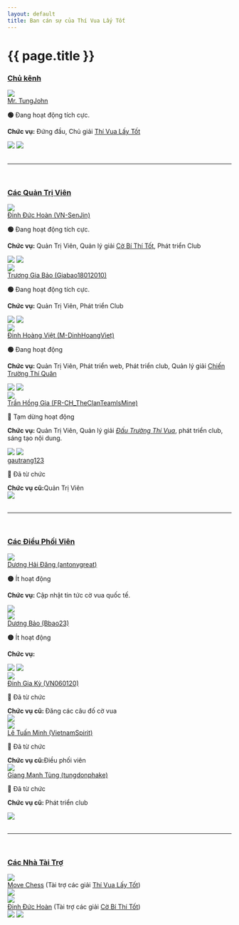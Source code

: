 ```yaml
---
layout: default
title: Ban cán sự của Thí Vua Lấy Tốt
---
```


{{ page.title }}
================

<div id="owner" class="pos_header">
    <h3><a href="#owner" title="Người sáng lập Thí Vua Lấy Tốt"><span class="bx bxs-user-check"></span>Chủ kênh</a></h3>
    <div class="content list people">
        <div class="list-item-people">
            <div class="list-post-title" title="TungJohn">
                <div>
                    <a href="https://chess.com/member/tungjohn2005" target="_blank"><img class="profile-thumbnail"
                            src="https://images.chesscomfiles.com/uploads/v1/group/515437.8435c963.160x160o.57cc274de812.png"></a>
                </div>
                <div>
                    <a class="name" href="https://youtube.com/@TungJohnPlayingChess" target="_blank">Mr. TungJohn</a>
                </div>
                <div>
                    <p><b>🟢</b> Đang hoạt động tích cực.</p>
                    <p><b>Chức vụ:</b> Đứng đầu, Chủ giải <a href="tournaments/bestplayers/tvlt">Thí Vua Lấy Tốt</a></p>
                </div>
                <div class="button">
                    <a href="https://youtube.com/@TungJohnPlayingChess" target="_blank"
                        title="Kênh Youtube của TungJohn"><i class="bx bxl-youtube"></i></a>
                    <a href="https://facebook.com/TungJohn2005" target="_blank"
                        title="Trang Facebook của TungJohn"><i class="bx bxl-facebook"></i></a>
                    <a href="https://twitch.tv/tungjohnplayingchess" target="_blank"
                        title="Kênh Twitch của TungJohn"><i class="bx bxl-twitch"></i></a>
                    <a href="https://tiktok.com/@tungjohn2005" target="_blank"
                        title="Tài khoản Tiktok của TungJohn"><i class="bx bxl-tiktok"></i></a>
                    <a href="https://chess.com/member/tungjohn2005" target="_blank"
                        title="Tài khoản Chess.com của TungJohn"><img
                            src="https://images.chesscomfiles.com/uploads/v1/user/33.862d5ff1.160x160o.578dc76c0662.png"></a>
                    <a href="https://lichess.org/@/Tungjohn2005" target="_blank"
                        title="Tài khoản Lichess của TungJohn"><img src="/images/lichesslogo.png"></a>
                    <a href="https://shopee.vn/tungjohn2005" target="_blank"
                        title="Shop cờ vua của TungJohn trên Shopee"><i class="bx bxs-shopping-bag"></i></a></a>
                </div>
            </div>
        </div>
    </div>
</div>
<br>
<hr><br>
<div id="admins" class="pos_header">
    <h3><a href="#admins" title="Những người quản lý của Thí Vua Lấy Tốt"><span class="bx bxs-group"></span>Các Quản Trị Viên</a></h3>
    <div class="content list people">
        <div class="list-item-people">
            <div class="list-post-title" title="Quản trị viên Đinh Đức Hoàn">
                <div>
                    <a href="https://chess.com/member/vn-senjin" target="_blank"><img class="profile-thumbnail"
                            src="https://images.chesscomfiles.com/uploads/v1/user/98639406.387c082e.160x160o.418e5655b3c6@2x.jpg"></a>
                </div>
                <div>
                    <a class="name" href="https://chess.com/member/vn-senjin" target="_blank">Đinh Đức Hoàn (VN-SenJin)</a>
                </div>
                <div>
                    <p><b>🟢</b> Đang hoạt động tích cực.</p>
                    <p><b>Chức vụ:</b> Quản Trị Viên, Quản lý giải <a href="tournaments/bestplayers/cbtt">Cờ Bí Thí Tốt</a>, Phát triển Club</p>
                </div>
                <div class="button">
                    <a href="https://lichess.org/@/JohnnyHoan" target="_blank"
                        title="Tài khoản Lichess của Đinh Đức Hoàn"><img src="images/lichesslogo.png"></a>
                    <a href="https://chess.com/member/vn-senjin" target="_blank"
                        title="Tài khoản Chess.com của Đinh Đức Hoàn"><img
                            src="https://images.chesscomfiles.com/uploads/v1/user/33.862d5ff1.160x160o.578dc76c0662.png"></a>
                    <a href="https://open.spotify.com/user/31zgo6yz7o2zfcm24ih2swuwlnyu" target="_blank"
                        title="Tài khoản Spotify của Đinh Đức Hoàn"><i class="bx bxl-spotify"></i></a>
                </div>
            </div>
        </div>
        <div class="list-item-people">
            <div class="list-post-title" title="Quản trị viên Gia Bảo">
                <div>
                    <a href="https://chess.com/member/giabao18012010" target="_blank"><img class="profile-thumbnail"
                            src="https://i.imgur.com/FUfP73S.jpeg"></a>
                </div>
                <div>
                    <a class="name" href="https://chess.com/member/giabao18012010" target="_blank">Trương Gia Bảo (Giabao18012010)</a>
                </div>
                <div>
                    <p><b>🟢</b> Đang hoạt động tích cực.</p>
                    <p><b>Chức vụ:</b> Quản Trị Viên, Phát triển Club</p>
                </div>
                <div class="button">
                    <a href="https://lichess.org/@/Giabao20101801" target="_blank"
                        title="Tài khoản Lichess của Gia Bảo"><img src="/images/lichesslogo.png"></a>
                    <a href="https://chess.com/member/giabao18012010" target="_blank"
                        title="Tài khoản Chess.com của Gia Bảo"><img
                            src="https://images.chesscomfiles.com/uploads/v1/user/33.862d5ff1.160x160o.578dc76c0662.png"></a>
                    <a href="https://facebook.com/61550645465442" target="_blank"
                        title="Tài khoản Facebook của Gia Bảo"><i class="bx bxl-facebook"></i></a>
                </div>
            </div>
        </div>
        <div class="list-item-people">
            <div class="list-post-title" title="Quản trị viên Đinh Hoàng Việt">
                <div class="avatar">
                    <a href="https://chess.com/member/m-dinhhoangviet" target="_blank"><img
                            class="profile-thumbnail"
                            src="https://avatars.githubusercontent.com/u/134517889"></a>
                </div>
                <div>
                    <a class="name" href="https://github.com/M-DinhHoangViet"
                        target="_blank">Đinh Hoàng Việt (M-DinhHoangViet)</a>
                </div>
                <div>
                    <p><b>🟢</b> Đang hoạt động</p>
                    <p><b>Chức vụ: </b>Quản Trị Viên, Phát triển web, Phát triển club, Quản lý giải <a href="tournaments/tournaments/cttq">Chiến Trường Thí Quân</a></p>
                </div>
                <div class="button, btn">
                    <a href="https://lichess.org/@/M_DinhHoangViet" target="_blank"
                        title="Tài khoản Lichess của Đinh Hoàng Việt"><img src="/images/lichesslogo.png"></a>
                    <a href="https://chess.com/member/m-dinhhoangviet" target="_blank"
                        title="Tài khoản Chess.com của Đinh Hoàng Việt"><img
                            src="https://images.chesscomfiles.com/uploads/v1/user/33.862d5ff1.160x160o.578dc76c0662.png"></a>
                    <a href="https://twitch.tv/masterdinhhoangviet" target="_blank"
                        title="Kênh Twitch của Đinh Hoàng Việt"><i class="bx bxl-twitch"></i></a>
                    <a href="https://twitter.com/DINHHOANGVIET_" target="_blank"
                        title="Tài khoản Twitter của Đinh Hoàng Việt"><i class="bx bxl-twitter"></i></a>
                    <a href="https://github.com/M-DinhHoangViet" target="_blank"
                        title="Tài khoản Github của Đinh Hoàng Việt"><i class="bx bxl-github"></i></a>
                    <a href="https://facebook.com/MasterDinhHoangViet" target="_blank"
                        title="Trang Facebook của Đinh Hoàng Việt"><i class="bx bxl-facebook"></i></a>
                    <a href="https://instagram.com/m_dinhhoangviet" target="_blank"
                        title="Tài khoản Instagram của Đinh Hoàng Việt"><i class="bx bxl-instagram"></i></a>
                    <a href="https://open.spotify.com/user/31gqrkwro253iv75d6fp2ts75kcq" target="_blank"
                        title="Tài khoản Spotify của Đinh Hoàng Việt"><i class="bx bxl-spotify"></i></a>
                    <a href="https://youtube.com/@M_dinhhoangviet" target="_blank"
                        title="Kênh Youtube của Đinh Hoàng Việt"><i class="bx bxl-youtube"></i></a>
                    <a href="https://tiktok.com/@m_dinhhoangviet" target="_blank"
                        title="Tài khoản Tiktok của Đinh Hoàng Việt"><i class="bx bxl-tiktok"></i></a>
                </div>
            </div>
        </div>
        <div class="list-item-people">
            <div class="list-post-title" title="Quản trị viên Trần Hồng Gia">
                <div>
                    <a href="https://chess.com/member/fr-ch_theclanteamismine" target="_blank"><img
                            class="profile-thumbnail"
                            src="https://images.chesscomfiles.com/uploads/v1/user/208914275.d4c1060d.160x160o.7044b8c17d10.png"></a>
                </div>
                <div>
                    <a class="name" href="https://chess.com/member/fr-ch_theclanteamismine" target="_blank">Trần Hồng Gia (FR-CH_TheClanTeamIsMine)</a>
                </div>
                <div>
                    <p><b>🔵</b> Tạm dừng hoạt động</p>
                    <p><b>Chức vụ: </b>Quản Trị Viên, Quản lý giải <i><a href="tournaments/bestplayers/dttv">Đấu Trường Thí Vua</a></i>, phát triển club, sáng tạo nội dung.</p>
                </div>
                <div class="button">
                    <a href="https://lichess.org/@/proob32njjj" target="_blank"
                        title="Tài khoản Lichess của Trần Hồng Gia"><img src="/images/lichesslogo.png"></a>
                    <a href="https://chess.com/member/fr-ch_theclanteamismine" target="_blank"
                        title="Tài khoản Chess.com của Trần Hồng Gia"><img
                            src="https://images.chesscomfiles.com/uploads/v1/user/33.862d5ff1.160x160o.578dc76c0662.png"></a>
                    <a href="https://twitch.tv/FRCH__is_a_ClanTeam" target="_blank"
                        title="Kênh Twitch của Trần Hồng Gia"><i class="bx bxl-twitch"></i></a>
                    <a href="https://twitter.com/FRCH_gam3play3r" target="_blank"
                        title="Tài khoản Twitter của Trần Hồng Gia"><i class="bx bxl-twitter"></i></a>
                    <a href="https://github.com/100100111101" target="_blank"
                        title="Tài khoản Github của Trần Hồng Gia"><i class="bx bxl-github"></i></a>
                    <a href="https://facebook.com/ADTEKF" target="_blank"
                        title="Tài khoản Facebook của Trần Hồng Gia"><i class="bx bxl-facebook"></i></a>
                    <a href="https://open.spotify.com/user/31voowznlz5nqvyig52tp3wqlk4u" target="_blank"
                        title="Tài khoản Spotify của Trần Hồng Gia"><i class="bx bxl-spotify"></i></a>
                    <a href="https://reddit.com/user/FR-CH_gam3play3r" target="_blank"
                        title="Tài khoản Reddit của Trần Hồng Gia"><i class="bx bxl-reddit"></i></a>
                    <a href="https://youtube.com/@CH.Mini_Defender" target="_blank"
                        title="Kênh Youtube của Trần Hồng Gia"><i class="bx bxl-tiktok"></i></a>
                    <a href="https://steamcommunity.com/profiles/76561199583220148"
                        title="Tài khoản Steam của Trần Hồng Gia"><i class="bx bxl-steam"></i></a>
                </div>
            </div>
        </div>
        <div class="list-item-people">
            <div class="list-post-title" title="Quản trị viên cũ: gautrang123">
                <div>
                    <a href="https://chess.com/member/gautrang123" target="_blank"><img class="profile-thumbnail"></a>
                </div>
                <div>
                    <a class="name" href="https://chess.com/member/gautrang123" target="_blank">gautrang123</a>
                </div>
                <div>
                    <p><b>🔴</b> Đã từ chức</p>
                    <b>Chức vụ cũ:</b>Quản Trị Viên
                </div>
                <div class="button">
                    <a href="https://chess.com/member/gautrang123" target="_blank">
                        <img src="https://images.chesscomfiles.com/uploads/v1/user/33.862d5ff1.160x160o.578dc76c0662.png"></a>
                </div>
            </div>
        </div>
    </div>
</div>
<br>
<hr><br>
<div id="mods" class="pos_header">
    <h3><a href="#mods" title="Những người giám sát & điều hành của Thí Vua Lấy Tốt"><span class="bx bxs-group"></span>Các Điều Phối Viên</a></h3>
    <div class="content list people">
        <div class="list-item-people">
            <div class="list-post-title" title="Điều phối viên Dương Hải Đăng">
                <div>
                    <a href="https://chess.com/member/antonygreat" target="_blank"><img class="profile-thumbnail"
                            src="https://images.chesscomfiles.com/uploads/v1/user/213251977.34fce3ba.160x160o.79ae36b0648a.jpg"></a>
                </div>
                <div>
                    <a class="name" href="https://chess.com/member/antonygreat" target="_blank">Dương Hải Đăng (antonygreat)</a>
                </div>
                <div>
                    <p><b>🟡</b> Ít hoạt động</p>
                    <p><b>Chức vụ: </b>Cập nhật tin tức cờ vua quốc tế.</p>
                </div>
                <div class="button">
                    <a href="https://chess.com/member/antonygreat" target="_blank"
                        title="Tài khoản Chess.com của Hải Đăng"><img
                            src="https://images.chesscomfiles.com/uploads/v1/user/33.862d5ff1.160x160o.578dc76c0662.png"></a>
                </div>
            </div>
        </div>
        <div class="list-item-people">
            <div class="list-post-title" title="Điều phối viên Dương Bảo">
                <div>
                    <a href="https://youtube.com/@Bbao23" target="_blank"><img class="profile-thumbnail"
                            src="https://images.chesscomfiles.com/uploads/v1/user/61668804.18545f7a.160x160o.95828c2f3f3f.jpg"></a>
                </div>
                <div>
                    <a class="name" href="https://chess.com/member/bbao23" target="_blank">Dương Bảo (Bbao23)</a>
                </div>
                <div>
                    <p><b>🟡</b> Ít hoạt động</p>
                    <p><b>Chức vụ: </b></p>
                </div>
                <div class="button">
                    <a href="https://lichess.org/@/Bbao23" target="_blank" title="Tài khoản Lichess của Bbao23"><img
                            src="/images/lichesslogo.png"></a>
                    <a href="https://chess.com/member/Bbao23" target="_blank"
                        title="Tài khoản Chess.com của Bbao23"><img
                            src="https://images.chesscomfiles.com/uploads/v1/user/33.862d5ff1.160x160o.578dc76c0662.png"></a>
                    <a href="https://twitch.tv/bbao23stream" target="_blank" title="Kênh Twitch của Bbao23"><i
                            class="bx bxl-twitch"></i></a>
                    <a href="https://youtube.com/@Bbao23" target="_blank" title="Kênh Youtube của Bbao23"><i
                            class="bx bxl-youtube"></i></a>
                </div>
            </div>
        </div>
        <div class="list-item-people">
            <div class="list-post-title" title="Điều phối viên cũ: Đinh Gia Kỳ">
                <div>
                    <a href="https://chess.com/member/VN060120" target="_blank"><img class="profile-thumbnail" src="https://images.chesscomfiles.com/uploads/v1/user/200796431.9c8f35bc.160x160o.1ee31ee2c881.jpg"></a>
                </div>
                <div>
                    <a class="name" href="https://chess.com/member/VN060120" target="_blank">Đinh Gia Kỳ (VN060120)</a>
                </div>
                <div>
                    <p><b>🔴</b> Đã từ chức</p>
                    <b>Chức vụ cũ: </b>Đăng các câu đố cờ vua
                </div>
                <div class="button">
                    <a href="https://chess.com/member/VN060120" target="_blank" title="Tài khoản Chess.com của Gia Kỳ">
                        <img src="https://images.chesscomfiles.com/uploads/v1/user/33.862d5ff1.160x160o.578dc76c0662.png"></a>
                </div>
            </div>
        </div>
        <div class="list-item-people">
            <div class="list-post-title" title="Điều phối viên cũ: Lê Tuấn Minh">
                <div>
                    <a href="https://chess.com/member/VietnamSpirit" target="_blank"><img class="profile-thumbnail"
                            src="https://images.chesscomfiles.com/uploads/v1/user/187593133.26197dce.160x160o.cdb7240be323.png"></a>
                </div>
                <div>
                    <a class="name" href="https://chess.com/member/VietnamSpirit" target="_blank"
                        title="Tài khoản Chess.com của Tuấn Minh">Lê Tuấn Minh (VietnamSpirit)</a>
                </div>
                <div>
                    <p><b>🔴</b> Đã từ chức</p>
                    <b>Chức vụ cũ:</b>Điều phối viên
                </div>
                <div class="button">
                    <a href="https://chess.com/member/VietnamSpirit" target="_blank"
                        title="Tài khoản Chess.com của Tuấn Minh"><img
                            src="https://images.chesscomfiles.com/uploads/v1/user/33.862d5ff1.160x160o.578dc76c0662.png"></a>
                </div>
            </div>
        </div>
        <div class="list-item-people">
            <div class="list-post-title" title="Điều hành viên cũ Giang Mạnh Tùng">
                <div>
                    <a href="https://chess.com/member/tungdonphake" target="_blank"><img class="profile-thumbnail"></a>
                </div>
                <div>
                    <a class="name" href="https://chess.com/member/tungdonphake" target="_blank">Giang Mạnh Tùng (tungdonphake)</a>
                </div>
                <div>
                    <p><b>🔴</b> Đã từ chức</p>
                    <p><b>Chức vụ cũ: </b>Phát triển club</p>
                </div>
                <div class="button">
                    <a href="https://chess.com/member/tungdonphake" target="_blank"
                        title="Tài khoản Chess.com của Mạnh Tùng"><img
                            src="https://images.chesscomfiles.com/uploads/v1/user/33.862d5ff1.160x160o.578dc76c0662.png"></a>
                </div>
            </div>
        </div>
    </div>
</div>
<br>
<hr><br>
<div id="sponsors" class="pos_header">
    <h3><a href="#sponsors" title="Các nhà tài trợ cho các giải đấu trong Câu lạc bộ Thí Vua Lấy Tốt."><span
                class="bx bxs-user-plus"></span>Các Nhà Tài Trợ</a></h3>
    <div class="content list people">
        <div class="list-item-people">
            <div class="list-post-title" title="Nhà tài trợ: MoveChess">
                <div>
                    <a href="https://movechess.com" target="_blank"><img class="profile-thumbnail"
                            src="https://avatars.githubusercontent.com/u/143335690"></a>
                </div>
                <div>
                    <a class="name" href="https://movechess.com" target="_blank">Move Chess</a> (Tài trợ các giải <a href="https://thivualaytot.github.io/tournament-history/list/tvlt">Thí Vua Lấy Tốt</a>)
                </div>
                <div class="button">
                    <a href="https://movechess.com" target="_blank" title="Trang web chính thức của MoveChess"><img
                            src="https://avatars.githubusercontent.com/u/143335690"></a>
                    <a href="https://twitter.com/MoveChessLabs" target="_blank" title="Trang Twitter của MoveChess"><i
                            class="bx bxl-twitter"></i></a>
                    <a href="https://discord.gg/movechess" target="_blank"
                        title="Máy chủ Discord của MoveChess"><i class="bx bxl-discord"></i></a>
                </div>
            </div>
        </div>
        <div class="list-item-people">
            <div class="list-post-title" title="Nhà tài trợ: Đinh Đức Hoàn">
                <div>
                    <a href="https://chess.com/member/vn-senjin" target="_blank"><img class="profile-thumbnail"
                            src="https://images.chesscomfiles.com/uploads/v1/user/98639406.387c082e.160x160o.418e5655b3c6@2x.jpg"></a>
                </div>
                <div>
                    <a class="name" href="https://chess.com/member/vn-senjin" target="_blank">Đinh Đức Hoàn</a> (Tài trợ các giải <a href="tournaments/bestplayers/cbtt">Cờ Bí Thí Tốt</a>)
                </div>
                <div class="button">
                    <a href="https://lichess.org/@/JohnnyHoan" target="_blank"
                        title="Tài khoản Lichess của Đinh Đức Hoàn"><img src="/images/lichesslogo.png"></a>
                    <a href="https://chess.com/member/vn-senjin" target="_blank"
                        title="Tài khoản Chess.com của Đinh Đức Hoàn"><img
                            src="https://images.chesscomfiles.com/uploads/v1/user/33.862d5ff1.160x160o.578dc76c0662.png"></a>
                </div>
            </div>
        </div>
    </div>
</div>

